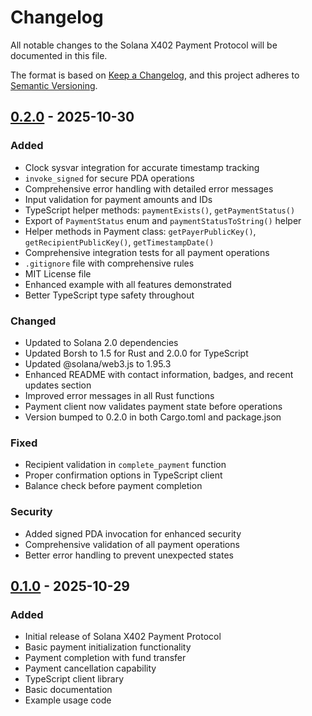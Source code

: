 # Changelog

All notable changes to the Solana X402 Payment Protocol will be documented in this file.

The format is based on [Keep a Changelog](https://keepachangelog.com/en/1.0.0/),
and this project adheres to [Semantic Versioning](https://semver.org/spec/v2.0.0.html).

## [0.2.0] - 2025-10-30

### Added
- Clock sysvar integration for accurate timestamp tracking
- `invoke_signed` for secure PDA operations
- Comprehensive error handling with detailed error messages
- Input validation for payment amounts and IDs
- TypeScript helper methods: `paymentExists()`, `getPaymentStatus()`
- Export of `PaymentStatus` enum and `paymentStatusToString()` helper
- Helper methods in Payment class: `getPayerPublicKey()`, `getRecipientPublicKey()`, `getTimestampDate()`
- Comprehensive integration tests for all payment operations
- `.gitignore` file with comprehensive rules
- MIT License file
- Enhanced example with all features demonstrated
- Better TypeScript type safety throughout

### Changed
- Updated to Solana 2.0 dependencies
- Updated Borsh to 1.5 for Rust and 2.0.0 for TypeScript
- Updated @solana/web3.js to 1.95.3
- Enhanced README with contact information, badges, and recent updates section
- Improved error messages in all Rust functions
- Payment client now validates payment state before operations
- Version bumped to 0.2.0 in both Cargo.toml and package.json

### Fixed
- Recipient validation in `complete_payment` function
- Proper confirmation options in TypeScript client
- Balance check before payment completion

### Security
- Added signed PDA invocation for enhanced security
- Comprehensive validation of all payment operations
- Better error handling to prevent unexpected states

## [0.1.0] - 2025-10-29

### Added
- Initial release of Solana X402 Payment Protocol
- Basic payment initialization functionality
- Payment completion with fund transfer
- Payment cancellation capability
- TypeScript client library
- Basic documentation
- Example usage code

[0.2.0]: https://github.com/topsecretagent007/Solana-X402-Payment-Protocol/compare/v0.1.0...v0.2.0
[0.1.0]: https://github.com/topsecretagent007/Solana-X402-Payment-Protocol/releases/tag/v0.1.0

